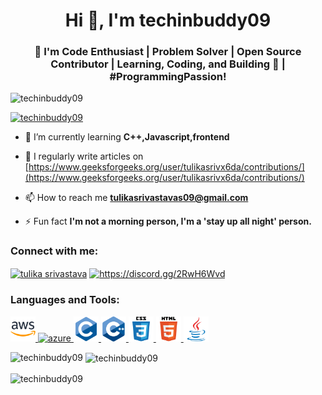 
<h1 align="center">Hi 👋, I'm techinbuddy09</h1>
<h3 align="center">👀 I'm Code Enthusiast | Problem Solver | Open Source Contributor | Learning, Coding, and Building 🚀 | #ProgrammingPassion!</h3>

<p align="left"> <img src="https://komarev.com/ghpvc/?username=techinbuddy09&label=Profile%20views&color=0e75b6&style=flat" alt="techinbuddy09" /> </p>

<p align="left"> <a href="https://github.com/ryo-ma/github-profile-trophy"><img src="https://github-profile-trophy.vercel.app/?username=techinbuddy09" alt="techinbuddy09" /></a> </p>

- 🌱 I’m currently learning **C++,Javascript,frontend**

- 📝 I regularly write articles on [https://www.geeksforgeeks.org/user/tulikasrivx6da/contributions/](https://www.geeksforgeeks.org/user/tulikasrivx6da/contributions/)

- 📫 How to reach me **tulikasrivastavas09@gmail.com**

- ⚡ Fun fact **I'm not a morning person, I'm a 'stay up all night' person.**

<h3 align="left">Connect with me:</h3>
<p align="left">
<a href="https://www.linkedin.com/in/tulika-srivastava-5b1a35244/" target="blank"><img align="center" src="https://raw.githubusercontent.com/rahuldkjain/github-profile-readme-generator/master/src/images/icons/Social/linked-in-alt.svg" alt="tulika srivastava" height="30" width="40" /></a>
<a href="https://discord.gg/https://discord.gg/2RwH6Wvd" target="blank"><img align="center" src="https://raw.githubusercontent.com/rahuldkjain/github-profile-readme-generator/master/src/images/icons/Social/discord.svg" alt="https://discord.gg/2RwH6Wvd" height="30" width="40" /></a>
</p>

<h3 align="left">Languages and Tools:</h3>
<p align="left"> <a href="https://aws.amazon.com" target="_blank" rel="noreferrer"> <img src="https://raw.githubusercontent.com/devicons/devicon/master/icons/amazonwebservices/amazonwebservices-original-wordmark.svg" alt="aws" width="40" height="40"/> </a> <a href="https://azure.microsoft.com/en-in/" target="_blank" rel="noreferrer"> <img src="https://www.vectorlogo.zone/logos/microsoft_azure/microsoft_azure-icon.svg" alt="azure" width="40" height="40"/> </a> <a href="https://www.cprogramming.com/" target="_blank" rel="noreferrer"> <img src="https://raw.githubusercontent.com/devicons/devicon/master/icons/c/c-original.svg" alt="c" width="40" height="40"/> </a> <a href="https://www.w3schools.com/cpp/" target="_blank" rel="noreferrer"> <img src="https://raw.githubusercontent.com/devicons/devicon/master/icons/cplusplus/cplusplus-original.svg" alt="cplusplus" width="40" height="40"/> </a> <a href="https://www.w3schools.com/css/" target="_blank" rel="noreferrer"> <img src="https://raw.githubusercontent.com/devicons/devicon/master/icons/css3/css3-original-wordmark.svg" alt="css3" width="40" height="40"/> </a> <a href="https://www.w3.org/html/" target="_blank" rel="noreferrer"> <img src="https://raw.githubusercontent.com/devicons/devicon/master/icons/html5/html5-original-wordmark.svg" alt="html5" width="40" height="40"/> </a> <a href="https://www.java.com" target="_blank" rel="noreferrer"> <img src="https://raw.githubusercontent.com/devicons/devicon/master/icons/java/java-original.svg" alt="java" width="40" height="40"/> </a> </p>

<p><img align="left" src="https://github-readme-stats.vercel.app/api/top-langs?username=techinbuddy09&show_icons=true&locale=en&layout=compact" alt="techinbuddy09" /></p>

<p>&nbsp;<img align="center" src="https://github-readme-stats.vercel.app/api?username=techinbuddy09&show_icons=true&locale=en" alt="techinbuddy09" /></p>

<p><img align="center" src="https://github-readme-streak-stats.herokuapp.com/?user=techinbuddy09&" alt="techinbuddy09" /></p>

